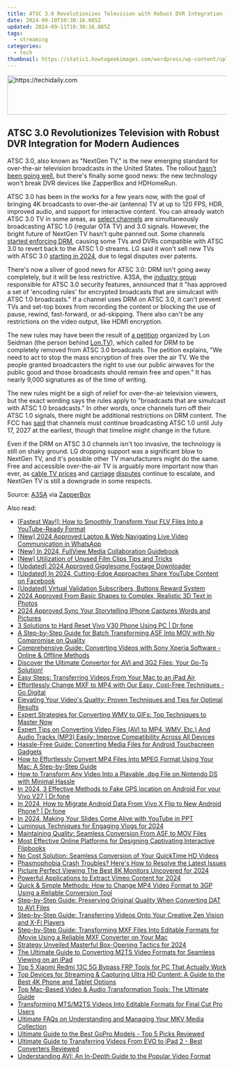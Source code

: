 ```yaml
---
title: ATSC 3.0 Revolutionizes Television with Robust DVR Integration for Modern Audiences
date: 2024-09-10T10:30:16.085Z
updated: 2024-09-11T10:30:16.085Z
tags:
  - streaming
categories:
  - tech
thumbnail: https://static1.howtogeekimages.com/wordpress/wp-content/uploads/2023/05/52815185161_ebcd114b9a_o.jpg
---
```






<!-- affiliate ads begin -->
<a href="https://appsumo.8odi.net/c/5597632/2137412/7443" target="_top" id="2137412">
  <img src="//a.impactradius-go.com/display-ad/7443-2137412" border="0" alt="https://techidaily.com" width="728" height="90"/>
</a>
<img height="0" width="0" src="https://appsumo.8odi.net/i/5597632/2137412/7443" style="position:absolute;visibility:hidden;" border="0" />
<!-- affiliate ads end -->




## ATSC 3.0 Revolutionizes Television with Robust DVR Integration for Modern Audiences

ATSC 3.0, also known as "NextGen TV," is the new emerging standard for over-the-air television broadcasts in the United States. The rollout [hasn't been going well](https://techidaily.com/solutions-to-restore-deleted-files-from-tecno-by-fonelab-android-recover-data/), but there's finally some good news: the new technology won't break DVR devices like ZapperBox and HDHomeRun.

 ATSC 3.0 has been in the works for a few years now, with the goal of bringing 4K broadcasts to over-the-air (antenna) TV at up to 120 FPS, HDR, improved audio, and support for interactive content. You can already watch ATSC 3.0 TV in some areas, as [select channels](https://www.watchnextgentv.com/markets/) are simultaneously broadcasting ATSC 1.0 (regular OTA TV) and 3.0 signals. However, the bright future of NextGen TV hasn't quite panned out. Some channels [started enforcing DRM](https://www.theverge.com/2023/9/30/23897460/lg-drops-atsc-3-0-support-fcc-broadcast-tv), causing some TVs and DVRs compatible with ATSC 3.0 to revert back to the ATSC 1.0 streams. LG said it won't sell new TVs with ATSC 3.0 [starting in 2024](https://www.theverge.com/2023/9/30/23897460/lg-drops-atsc-3-0-support-fcc-broadcast-tv), due to legal disputes over patents.

 There's now a sliver of good news for ATSC 3.0: DRM isn't going away completely, but it will be less restrictive. A3SA, the [industry group](https://a3sa.com/) responsible for ATSC 3.0 security features, announced that it "has approved a set of 'encoding rules' for encrypted broadcasts that are simulcast with ATSC 1.0 broadcasts." If a channel uses DRM on ATSC 3.0, it can't prevent TVs and set-top boxes from recording the content or blocking the use of pause, rewind, fast-forward, or ad-skipping. There also can't be any restrictions on the video output, like HDMI encryption.

 The new rules may have been the result of [a petition](https://www.change.org/p/tell-the-fcc-no-drm-encryption-of-atsc-3-0-broadcasts) organized by Lon Seidman (the person behind [Lon.TV](https://www.anrdoezrs.net/links/3607085/type/dlg/sid/UUhtgUeUpU2000868/https://www.youtube.com/user/LonSeidman)), which called for DRM to be completely removed from ATSC 3.0 broadcasts. The petition explains, "We need to act to stop the mass encryption of free over the air TV. We the people granted broadcasters the right to use our public airwaves for the public good and those broadcasts should remain free and open." It has nearly 9,000 signatures as of the time of writing.

 The new rules might be a sigh of relief for over-the-air television viewers, but the exact wording says the rules apply to "broadcasts that are simulcast with ATSC 1.0 broadcasts." In other words, once channels turn off their ATSC 1.0 signals, there might be additional restrictions on DRM content. The FCC has [said](https://docs.fcc.gov/public/attachments/FCC-23-53A1.pdf) that channels must continue broadcasting ATSC 1.0 until July 17, 2027 at the earliest, though that timeline might change in the future.

 Even if the DRM on ATSC 3.0 channels isn't too invasive, the technology is still on shaky ground. LG dropping support was a significant blow to NextGen TV, and it's possible other TV manufacturers might do the same. Free and accessible over-the-air TV is arguably more important now than ever, as [cable TV prices](https://tvanswerman.com/2023/01/22/directv-raises-prices-but-offers-2-year-price-guarantee-for-new-customers/) and [carriage](https://android-unlock.techidaily.com/best-ways-on-how-to-unlockbypassswiperemove-meizu-21-pro-fingerprint-lock-by-drfone-android/) [disputes](https://some-knowledge.techidaily.com/innovate-your-images-video-enhancer-v22-workflow-for-2024/) continue to escalate, and NextGen TV is still a downgrade in some respects.

 Source: [A3SA](https://a3sa.com/wp-content/uploads/2023/09/Encoding-Rules-Slide.pdf) via [ZapperBox](https://www.facebook.com/BoxZapper/posts/pfbid0wA215eQFnSN348HxPZ68WeyBPmwx7VmSHyPkLrhzn3RDGTWJVdvEWDgGm8Ax1h6el)

<ins class="adsbygoogle"
     style="display:block"
     data-ad-format="autorelaxed"
     data-ad-client="ca-pub-7571918770474297"
     data-ad-slot="1223367746"></ins>



<ins class="adsbygoogle"
     style="display:block"
     data-ad-client="ca-pub-7571918770474297"
     data-ad-slot="8358498916"
     data-ad-format="auto"
     data-full-width-responsive="true"></ins>

<span class="atpl-alsoreadstyle">Also read:</span>
<div><ul>
<li><a href="https://media-tips.techidaily.com/fastest-way-how-to-smoothly-transform-your-flv-files-into-a-youtube-ready-format/"><u>[Fastest Way!]: How to Smoothly Transform Your FLV Files Into a YouTube-Ready Format</u></a></li>
<li><a href="https://screen-video-capture.techidaily.com/new-2024-approved-laptop-and-web-navigating-live-video-communication-in-whatsapp/"><u>[New] 2024 Approved  Laptop & Web  Navigating Live Video Communication in WhatsApp</u></a></li>
<li><a href="https://eaxpv-info.techidaily.com/new-in-2024-fullview-media-collaboration-guidebook/"><u>[New] In 2024, FullView Media Collaboration Guidebook</u></a></li>
<li><a href="https://some-approaches.techidaily.com/new-utilization-of-unused-film-clips-tips-and-tricks/"><u>[New] Utilization of Unused Film Clips  Tips and Tricks</u></a></li>
<li><a href="https://vp-tips.techidaily.com/updated-2024-approved-gigglesome-footage-downloader/"><u>[Updated] 2024 Approved  Gigglesome Footage Downloader</u></a></li>
<li><a href="https://facebook-clips.techidaily.com/updated-in-2024-cutting-edge-approaches-share-youtube-content-on-facebook/"><u>[Updated] In 2024, Cutting-Edge Approaches  Share YouTube Content on Facebook</u></a></li>
<li><a href="https://facebook-video-footage.techidaily.com/updated-virtual-validation-subscribers-buttons-reward-system/"><u>[Updated] Virtual Validation  Subscribers, Buttons Reward System</u></a></li>
<li><a href="https://fox-links.techidaily.com/2024-approved-from-basic-shapes-to-complex-realistic-3d-text-in-photos/"><u>2024 Approved  From Basic Shapes to Complex, Realistic 3D Text in Photos</u></a></li>
<li><a href="https://some-skills.techidaily.com/2024-approved-sync-your-storytelling-iphone-captures-words-and-pictures/"><u>2024 Approved  Sync Your Storytelling  IPhone Captures Words and Pictures</u></a></li>
<li><a href="https://phone-solutions.techidaily.com/3-solutions-to-hard-reset-vivo-v30-phone-using-pc-drfone-by-drfone-reset-android-reset-android/"><u>3 Solutions to Hard Reset Vivo V30 Phone Using PC | Dr.fone</u></a></li>
<li><a href="https://media-tips.techidaily.com/a-step-by-step-guide-for-batch-transforming-asf-into-mov-with-no-compromise-on-quality/"><u>A Step-by-Step Guide for Batch Transforming ASF Into MOV with No Compromise on Quality</u></a></li>
<li><a href="https://media-tips.techidaily.com/comprehensive-guide-converting-videos-with-sony-xperia-software-online-and-offline-methods/"><u>Comprehensive Guide: Converting Videos with Sony Xperia Software - Online & Offline Methods</u></a></li>
<li><a href="https://media-tips.techidaily.com/discover-the-ultimate-convertor-for-avi-and-3g2-files-your-go-to-solution/"><u>Discover the Ultimate Convertor for AVI and 3G2 Files: Your Go-To Solution!</u></a></li>
<li><a href="https://media-tips.techidaily.com/easy-steps-transferring-videos-from-your-mac-to-an-ipad-air/"><u>Easy Steps: Transferring Videos From Your Mac to an iPad Air</u></a></li>
<li><a href="https://media-tips.techidaily.com/effortlessly-change-mxf-to-mp4-with-our-easy-cost-free-techniques-go-digital/"><u>Effortlessly Change MXF to MP4 with Our Easy, Cost-Free Techniques - Go Digital</u></a></li>
<li><a href="https://media-tips.techidaily.com/elevating-your-videos-quality-proven-techniques-and-tips-for-optimal-results/"><u>Elevating Your Video's Quality: Proven Techniques and Tips for Optimal Results</u></a></li>
<li><a href="https://media-tips.techidaily.com/expert-strategies-for-converting-wmv-to-gifs-top-techniques-to-master-now/"><u>Expert Strategies for Converting WMV to GIFs: Top Techniques to Master Now</u></a></li>
<li><a href="https://media-tips.techidaily.com/expert-tips-on-converting-video-files-avi-to-mp4-wmv-etc-and-audio-tracks-mp3-easily-improve-compatibility-across-all-devices/"><u>Expert Tips on Converting Video Files (AVI to MP4, WMV, Etc.) And Audio Tracks (MP3) Easily: Improve Compatibility Across All Devices</u></a></li>
<li><a href="https://media-tips.techidaily.com/hassle-free-guide-converting-media-files-for-android-touchscreen-gadgets/"><u>Hassle-Free Guide: Converting Media Files for Android Touchscreen Gadgets</u></a></li>
<li><a href="https://media-tips.techidaily.com/how-to-effortlessly-convert-mp4-files-into-mpeg-format-using-your-mac-a-step-by-step-guide/"><u>How to Effortlessly Convert MP4 Files Into MPEG Format Using Your Mac: A Step-by-Step Guide</u></a></li>
<li><a href="https://media-tips.techidaily.com/how-to-transform-any-video-into-a-playable-dpg-file-on-nintendo-ds-with-minimal-hassle/"><u>How to Transform Any Video Into a Playable .dpg File on Nintendo DS with Minimal Hassle</u></a></li>
<li><a href="https://android-location.techidaily.com/in-2024-3-effective-methods-to-fake-gps-location-on-android-for-your-vivo-v27-drfone-by-drfone-virtual/"><u>In 2024, 3 Effective Methods to Fake GPS location on Android For your Vivo V27 | Dr.fone</u></a></li>
<li><a href="https://android-transfer.techidaily.com/in-2024-how-to-migrate-android-data-from-vivo-x-flip-to-new-android-phone-drfone-by-drfone-transfer-from-android-transfer-from-android/"><u>In 2024, How to Migrate Android Data From Vivo X Flip to New Android Phone? | Dr.fone</u></a></li>
<li><a href="https://youtube-help.techidaily.com/in-2024-making-your-slides-come-alive-with-youtube-in-ppt/"><u>In 2024, Making Your Slides Come Alive with YouTube in PPT</u></a></li>
<li><a href="https://youtube-help.techidaily.com/luminous-techniques-for-engaging-vlogs-for-2024/"><u>Luminous Techniques for Engaging Vlogs for 2024</u></a></li>
<li><a href="https://media-tips.techidaily.com/maintaining-quality-seamless-conversion-from-asf-to-mov-files/"><u>Maintaining Quality: Seamless Conversion From ASF to MOV Files</u></a></li>
<li><a href="https://media-tips.techidaily.com/most-effective-online-platforms-for-designing-captivating-interactive-flipbooks/"><u>Most Effective Online Platforms for Designing Captivating Interactive Flipbooks</u></a></li>
<li><a href="https://media-tips.techidaily.com/no-cost-solution-seamless-conversion-of-your-quicktime-hd-videos/"><u>No Cost Solution: Seamless Conversion of Your QuickTime HD Videos</u></a></li>
<li><a href="https://win-answers.techidaily.com/1722994646884-phasmophobia-crash-troubles-heres-how-to-resolve-the-latest-issues/"><u>Phasmophobia Crash Troubles? Here's How to Resolve the Latest Issues</u></a></li>
<li><a href="https://extra-approaches.techidaily.com/picture-perfect-viewing-the-best-8k-monitors-uncovered-for-2024/"><u>Picture Perfect Viewing  The Best 8K Monitors Uncovered for 2024</u></a></li>
<li><a href="https://vimeo-videos.techidaily.com/powerful-applications-to-extract-vimeo-content-for-2024/"><u>Powerful Applications to Extract Vimeo Content for 2024</u></a></li>
<li><a href="https://media-tips.techidaily.com/quick-and-simple-methods-how-to-change-mp4-video-format-to-3gp-using-a-reliable-conversion-tool/"><u>Quick & Simple Methods: How to Change MP4 Video Format to 3GP Using a Reliable Conversion Tool</u></a></li>
<li><a href="https://media-tips.techidaily.com/step-by-step-guide-preserving-original-quality-when-converting-dat-to-avi-files/"><u>Step-by-Step Guide: Preserving Original Quality When Converting DAT to AVI Files</u></a></li>
<li><a href="https://media-tips.techidaily.com/step-by-step-guide-transferring-videos-onto-your-creative-zen-vision-and-x-fi-players/"><u>Step-by-Step Guide: Transferring Videos Onto Your Creative Zen Vision and X-Fi Players</u></a></li>
<li><a href="https://media-tips.techidaily.com/step-by-step-guide-transforming-mxf-files-into-editable-formats-for-imovie-using-a-reliable-mxf-converter-on-your-mac/"><u>Step-by-Step Guide: Transforming MXF Files Into Editable Formats for iMovie Using a Reliable MXF Converter on Your Mac</u></a></li>
<li><a href="https://some-guidance.techidaily.com/strategy-unveiled-masterful-box-opening-tactics-for-2024/"><u>Strategy Unveiled  Masterful Box-Opening Tactics for 2024</u></a></li>
<li><a href="https://media-tips.techidaily.com/the-ultimate-guide-to-converting-m2ts-video-formats-for-seamless-viewing-on-an-ipad/"><u>The Ultimate Guide to Converting M2TS Video Formats for Seamless Viewing on an iPad</u></a></li>
<li><a href="https://bypass-frp.techidaily.com/top-5-xiaomi-redmi-13c-5g-bypass-frp-tools-for-pc-that-actually-work-by-drfone-android/"><u>Top 5 Xiaomi Redmi 13C 5G Bypass FRP Tools for PC That Actually Work</u></a></li>
<li><a href="https://media-tips.techidaily.com/top-devices-for-streaming-and-capturing-ultra-hd-content-a-guide-to-the-best-4k-phone-and-tablet-options/"><u>Top Devices for Streaming & Capturing Ultra HD Content: A Guide to the Best 4K Phone and Tablet Options</u></a></li>
<li><a href="https://media-tips.techidaily.com/top-mac-based-video-and-audio-transformation-tools-the-ultimate-guide/"><u>Top Mac-Based Video & Audio Transformation Tools: The Ultimate Guide</u></a></li>
<li><a href="https://media-tips.techidaily.com/transforming-mtsm2ts-videos-into-editable-formats-for-final-cut-pro-users/"><u>Transforming MTS/M2TS Videos Into Editable Formats for Final Cut Pro Users</u></a></li>
<li><a href="https://media-tips.techidaily.com/ultimate-faqs-on-understanding-and-managing-your-mkv-media-collection/"><u>Ultimate FAQs on Understanding and Managing Your MKV Media Collection</u></a></li>
<li><a href="https://media-tips.techidaily.com/ultimate-guide-to-the-best-gopro-models-top-5-picks-reviewed/"><u>Ultimate Guide to the Best GoPro Models - Top 5 Picks Reviewed</u></a></li>
<li><a href="https://media-tips.techidaily.com/ultimate-guide-to-transferring-videos-from-evo-to-ipad-2-best-converters-reviewed/"><u>Ultimate Guide to Transferring Videos From EVO to iPad 2 - Best Converters Reviewed</u></a></li>
<li><a href="https://media-tips.techidaily.com/understanding-avi-an-in-depth-guide-to-the-popular-video-format/"><u>Understanding AVI: An In-Depth Guide to the Popular Video Format</u></a></li>
</ul></div>
